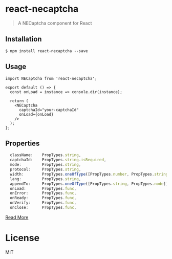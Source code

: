 # react-necaptcha

> A NECaptcha component for React

## Installation

```
$ npm install react-necaptcha --save
```

## Usage

``` react
import NECaptcha from 'react-necaptcha';

export default () => {
  const onLoad = instance => console.dir(instance);

  return (
    <NECaptcha
      captchaId="your-captchaId"
      onLoad={onLoad}
    />
  );
};
```

## Properties

``` javascript
  className:    PropTypes.string,
  captchaId:    PropTypes.string.isRequired,
  mode:         PropTypes.string,
  protocol:     PropTypes.string,
  width:        PropTypes.oneOfType([PropTypes.number, PropTypes.string]),
  lang:         PropTypes.string,
  appendTo:     PropTypes.oneOfType([PropTypes.string, PropTypes.node]),
  onLoad:       PropTypes.func,
  onError:      PropTypes.func,
  onReady:      PropTypes.func,
  onVerify:     PropTypes.func,
  onClose:      PropTypes.func,
```

[Read More](https://support.dun.163.com/documents/15588062143475712?docId=150442915877015552)

# License

MIT
